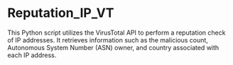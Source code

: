 # Reputation_IP_VT
This Python script utilizes the VirusTotal API to perform a reputation check of IP addresses. It retrieves information such as the malicious count, Autonomous System Number (ASN) owner, and country associated with each IP address.
